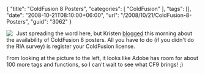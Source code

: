{
	"title": "ColdFusion 8 Posters",
	"categories": [
		"ColdFusion"
	],
	"tags": [],
	"date": "2008-10-21T08:10:00+06:00",
	"url": "/2008/10/21/ColdFusion-8-Posters",
	"guid": "3062"
}

<img src="http://www.webbschofield.com/images/tagposter2.png" align="left" style="margin-right:10px"> Just spreading the word here, but Kristen <a href="http://www.webbschofield.com/index.cfm/2008/10/21/ColdFusion-8-Tag-Posters-Available-Now">blogged</a> this morning about the availability of ColdFusion 8 posters. All you have to do (if you didn't do the RIA survey) is register your ColdFusion license.

From looking at the picture to the left, it looks like Adobe has room for about 100 more tags and functions, so I can't wait to see what CF9 brings! ;)

<br clear="left">